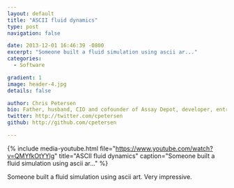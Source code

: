 ```yaml
---
layout: default
title: "ASCII fluid dynamics"
type: post
navigation: false

date: 2013-12-01 16:46:39 -0800
excerpt: "Someone built a fluid simulation using ascii ar..."
categories:
  - Software

gradient: 1
image: header-4.jpg
details: false

author: Chris Petersen
bio: Father, husband, CIO and cofounder of Assay Depot, developer, entrepreneur and technologist.
twitter: http://twitter.com/cpetersen
github: http://github.com/cpetersen

---
```


{% include media-youtube.html file="https://www.youtube.com/watch?v=QMYfkOtYYlg" title="ASCII fluid dynamics" caption="Someone built a fluid simulation using ascii ar..." %}

Someone built a fluid simulation using ascii art. Very impressive. 

